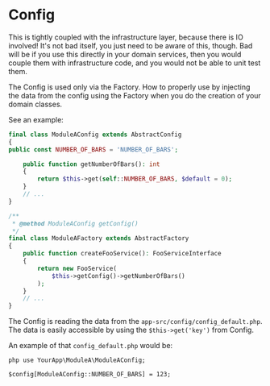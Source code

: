 # Config

This is tightly coupled with the infrastructure layer, because there is IO involved!
It's not bad itself, you just need to be aware of this, though. Bad will be if you use this directly in your domain
services, then you would couple them with infrastructure code, and you would not be able to unit test them.

The Config is used only via the Factory. How to properly use by injecting the data from the config using the Factory
when you do the creation of your domain classes.

See an example:

```php
final class ModuleAConfig extends AbstractConfig
{
public const NUMBER_OF_BARS = 'NUMBER_OF_BARS';

    public function getNumberOfBars(): int
    {
        return $this->get(self::NUMBER_OF_BARS, $default = 0);
    }
    // ...
}

/**
 * @method ModuleAConfig getConfig()
 */
final class ModuleAFactory extends AbstractFactory
{
    public function createFooService(): FooServiceInterface
    {
        return new FooService(
            $this->getConfig()->getNumberOfBars()
        );
    }
    // ...
}
```

The Config is reading the data from the `app-src/config/config_default.php`. The data is easily accessible by using
the `$this->get('key')` from Config.

An example of that `config_default.php` would be:

```
php use YourApp\ModuleA\ModuleAConfig;

$config[ModuleAConfig::NUMBER_OF_BARS] = 123;
```
